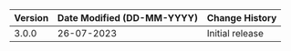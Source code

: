 | **Version** | **Date Modified (DD-MM-YYYY)** | **Change History**                          |
|-------------|--------------------------------|---------------------------------------------|
| 3.0.0       | 26-07-2023                     | Initial release   | 
